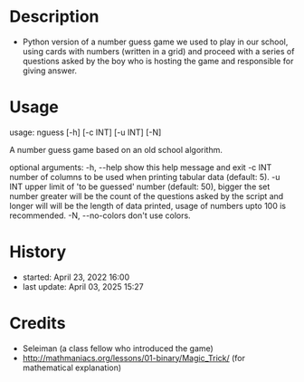 
# Description
- Python version of a number guess game we used to play in our school, using
  cards with numbers (written in a grid) and proceed with a series of questions
  asked by the boy who is hosting the game and responsible for giving answer.


# Usage
usage: nguess [-h] [-c INT] [-u INT] [-N]

A number guess game based on an old school algorithm.

optional arguments:
  -h, --help       show this help message and exit
  -c INT           number of columns to be used when printing tabular data
                   (default: 5).
  -u INT           upper limit of 'to be guessed' number (default: 50), bigger
                   the set number greater will be the count of the questions
                   asked by the script and longer will will be the length of
                   data printed, usage of numbers upto 100 is recommended.
  -N, --no-colors  don't use colors.


# History
- started: April 23, 2022 16:00
- last update: April 03, 2025 15:27


# Credits
- Seleiman (a class fellow who introduced the game)
- http://mathmaniacs.org/lessons/01-binary/Magic_Trick/ (for mathematical explanation)
